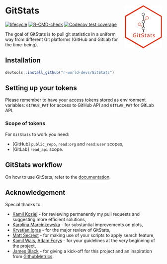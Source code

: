 
<!-- README.md is generated from README.Rmd. Please edit that file -->

# GitStats <img src="man/figures/GitStats_logo.png" align="right" height="138" style="float:right; height:138px;"/>

<!-- badges: start -->

[![lifecycle](https://img.shields.io/badge/lifecycle-experimental-orange.svg)](https://lifecycle.r-lib.org/articles/stages.html#experimental)
[![R-CMD-check](https://github.com/r-world-devs/GitStats/workflows/R-CMD-check/badge.svg)](https://github.com/r-world-devs/GitStats/actions)
[![Codecov test
coverage](https://codecov.io/gh/r-world-devs/GitStats/branch/devel/graph/badge.svg)](https://app.codecov.io/gh/r-world-devs/GitStats?branch=devel)
<!-- badges: end -->

The goal of GitStats is to pull git statistics in a uniform way from
different Git platforms (GitHub and GitLab for the time-being).

## Installation

``` r
devtools::install_github("r-world-devs/GitStats")
```

## Setting up your tokens

Please remember to have your access tokens stored as environment
variables: `GITHUB_PAT` for access to GitHub API and `GITLAB_PAT` for
GitLab API.

### Scope of tokens

For `GitStats` to work you need:

- \[GitHub\] `public_repo`, `read:org` and `read:user` scopes,
- \[GitLab\] `read_api` scope.

## GitStats workflow

On how to use GitStats, refer to the
[documentation](https://r-world-devs.github.io/GitStats/index.html).

## Acknowledgement

Special thanks to:

- [Kamil Koziej](https://github.com/Cotau) - for reviewing permanently
  my pull requests and suggesting more efficient solutions,
- [Karolina Marcinkowska](https://github.com/marcinkowskak) - for
  substantial improvements on plots,
- [Krystian Igras](https://github.com/krystian8207) - for the major
  review of GitStats,
- [Matt Secrest](https://github.com/mattsecrest) - for making use of
  your scripts to apply search feature,
- [Kamil Wais](https://github.com/kalimu), [Adam
  Forys](https://github.com/galachad) - for your guidelines at the very
  beginning of the project,
- [James Black](https://github.com/epijim) - for giving a kick-off for
  this project and an inspiration from
  [GithubMetrics](https://github.com/openpharma/GithubMetrics).
